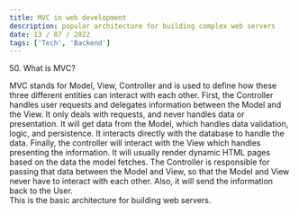 ```yaml
---
title: MVC in web development
description: popular architecture for building complex web servers
date: 13 / 07 / 2022
tags: ['Tech', 'Backend']
---
```


<p>50. What is MVC?</p>

<p>MVC stands for Model, View, Controller and is used to define how these three different entities can interact with each other. First, the Controller handles user requests and delegates information between the Model and the View. It only deals with requests, and never handles data or presentation. It will get data from the Model, which handles data validation, logic, and persistence. It interacts directly with the database to handle the data. Finally, the controller will interact with the View which handles presenting the information. It will usually render dynamic HTML pages based on the data the model fetches. The Controller is responsible for passing that data between the Model and View, so that the Model and View never have to interact with each other. Also, it will send the information back to the User. 
<br/>
This is the basic architecture for building web servers.
</p>
